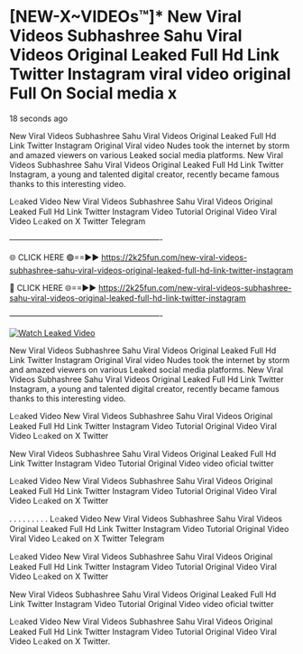 # [NEW-X~VIDEOs™]* New Viral Videos Subhashree Sahu Viral Videos Original Leaked Full Hd Link Twitter Instagram viral video original Full On Social media x

18 seconds ago

New Viral Videos Subhashree Sahu Viral Videos Original Leaked Full Hd Link Twitter Instagram Original Viral video Nudes took the internet by storm and amazed viewers on various Leaked social media platforms. New Viral Videos Subhashree Sahu Viral Videos Original Leaked Full Hd Link Twitter Instagram, a young and talented digital creator, recently became famous thanks to this interesting video.

L𝚎aked Video New Viral Videos Subhashree Sahu Viral Videos Original Leaked Full Hd Link Twitter Instagram Video Tutorial Original Video Viral Video L𝚎aked on X Twitter Telegram

———————————————————-

🌐 CLICK HERE 🟢==►► https://2k25fun.com/new-viral-videos-subhashree-sahu-viral-videos-original-leaked-full-hd-link-twitter-instagram

🔴 CLICK HERE 🌐==►► https://2k25fun.com/new-viral-videos-subhashree-sahu-viral-videos-original-leaked-full-hd-link-twitter-instagram

———————————————————-

[![Watch Leaked Video](https://miro.medium.com/v2/resize:fit:828/format:webp/1*cilzJN44JGOrTw9NJCrNHA.gif "Watch Leaked Video")](https://2k25fun.com/new-viral-videos-subhashree-sahu-viral-videos-original-leaked-full-hd-link-twitter-instagram)

New Viral Videos Subhashree Sahu Viral Videos Original Leaked Full Hd Link Twitter Instagram Original Viral video Nudes took the internet by storm and amazed viewers on various Leaked social media platforms. New Viral Videos Subhashree Sahu Viral Videos Original Leaked Full Hd Link Twitter Instagram, a young and talented digital creator, recently became famous thanks to this interesting video.

L𝚎aked Video New Viral Videos Subhashree Sahu Viral Videos Original Leaked Full Hd Link Twitter Instagram Video Tutorial Original Video Viral Video L𝚎aked on X Twitter

New Viral Videos Subhashree Sahu Viral Videos Original Leaked Full Hd Link Twitter Instagram Video Tutorial Original Video video oficial twitter

L𝚎aked Video New Viral Videos Subhashree Sahu Viral Videos Original Leaked Full Hd Link Twitter Instagram Video Tutorial Original Video Viral Video L𝚎aked on X Twitter

. . . . . . . . . L𝚎aked Video New Viral Videos Subhashree Sahu Viral Videos Original Leaked Full Hd Link Twitter Instagram Video Tutorial Original Video Viral Video L𝚎aked on X Twitter Telegram

L𝚎aked Video New Viral Videos Subhashree Sahu Viral Videos Original Leaked Full Hd Link Twitter Instagram Video Tutorial Original Video Viral Video L𝚎aked on X Twitter

New Viral Videos Subhashree Sahu Viral Videos Original Leaked Full Hd Link Twitter Instagram Video Tutorial Original Video video oficial twitter

L𝚎aked Video New Viral Videos Subhashree Sahu Viral Videos Original Leaked Full Hd Link Twitter Instagram Video Tutorial Original Video Viral Video L𝚎aked on X Twitter.